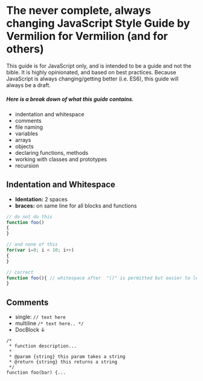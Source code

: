 # The never complete, always changing JavaScript Style Guide by Vermilion for Vermilion (and for others)

This guide is for JavaScript only, and is intended to be a guide and not the bible. It is highly opinionated, and based on best practices. Because JavaScript is always changing/getting better (i.e. ES6), this guide will always be a draft. 

##### Here is a break down of what this guide contains.

* indentation and whitespace
* comments
* file naming
* variables
* arrays
* objects
* declaring functions, methods 
* working with classes and prototypes
* recursion

## Indentation and Whitespace
- **Identation:** 2 spaces
- **braces:** on same line for all blocks and functions
 ```javascript
 // do not do this
function foo() 
{
}

// and none of this
for(var i=0; i < 10; i++)
{
}

// correct
function foo(){ // whitespace after  "()" is permitted but easier to leave out
}
```
## Comments
* single: `// text here`
* multiline `/* text here.. */`
* DocBlock ↓
```
/*
 * function description...
 *
 * @param {string} this param takes a string
 * @return {string} this returns a string
 */
function foo(bar) {...
```
